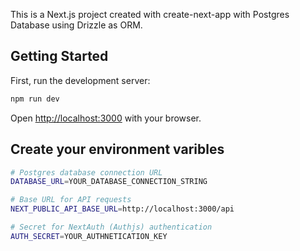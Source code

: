 This is a Next.js project created with create-next-app with Postgres Database using Drizzle as ORM.

## Getting Started

First, run the development server:

```bash
npm run dev
```

Open [http://localhost:3000](http://localhost:3000) with your browser.

## Create your environment varibles

```bash
# Postgres database connection URL
DATABASE_URL=YOUR_DATABASE_CONNECTION_STRING

# Base URL for API requests
NEXT_PUBLIC_API_BASE_URL=http://localhost:3000/api

# Secret for NextAuth (Authjs) authentication
AUTH_SECRET=YOUR_AUTHNETICATION_KEY
```
